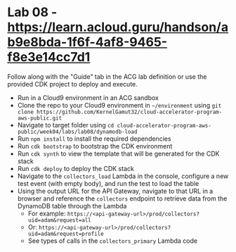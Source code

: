 # Lab 08 - https://learn.acloud.guru/handson/ab9e8bda-1f6f-4af8-9465-f8e3e14cc7d1

Follow along with the "Guide" tab in the ACG lab definition or use the provided CDK project to deploy and execute.

* Run in a Cloud9 environment in an ACG sandbox
* Clone the repo to your Cloud9 environment in `~/environment` using `git clone https://github.com/KernelGamut32/cloud-accelerator-program-aws-public.git`
* Navigate to target folder using `cd cloud-accelerator-program-aws-public/week04/labs/lab08/dynamodb-load`
* Run `npm install` to install the required dependencies
* Run `cdk bootstrap` to bootstrap the CDK environment
* Run `cdk synth` to view the template that will be generated for the CDK stack
* Run `cdk deploy` to deploy the CDK stack
* Navigate to the `collectors_load` Lambda in the console, configure a new test event (with empty body), and run the test to load the table
* Using the output URL for the API Gateway, navigate to that URL in a browser and reference the `collectors` endpoint to retrieve data from the DynamoDB table through the Lambda
    * For example: `https://<api-gateway-url>/prod/collectors?uid=adam&request=all`
    * Or: `https://<api-gateway-url>/prod/collectors?uid=adam&request=profile`
    * See types of calls in the `collectors_primary` Lambda code
